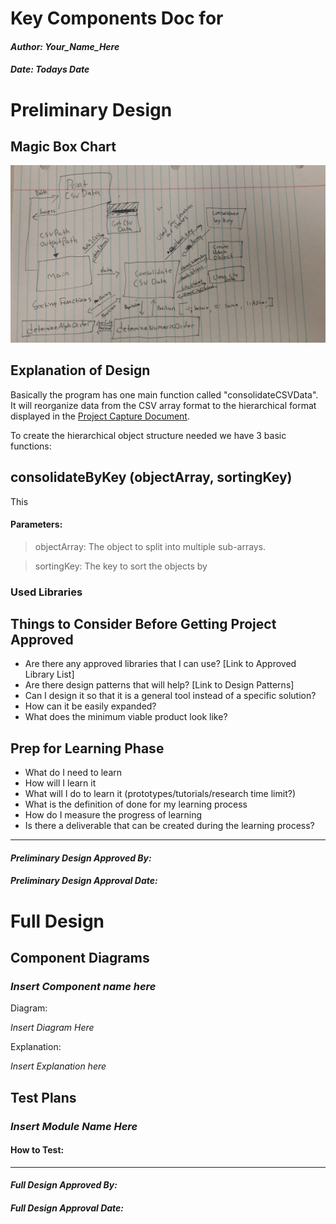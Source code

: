 # Key Components Doc for <Project>
#### *Author: Your_Name_Here*
#### *Date: Todays Date*

# Preliminary Design

## Magic Box Chart

![alt text](./project-capture.jpg)

<!-- Think through the process as much as makes sense, and then create a magic box chart with the whiteboard and place it here. -->

## Explanation of Design
<!-- Add explanation of the Magic Boxes image above. Answers to the prompts below may also be appropriate to include here. -->
Basically the program has one main function called "consolidateCSVData". It will reorganize data from the CSV array format to the hierarchical format displayed in the [Project Capture Document](./ProjectCaptureDoc.md/). 

To create the hierarchical object structure needed we have 3 basic functions:
## consolidateByKey (objectArray, sortingKey)
This 
#### Parameters:
> objectArray: The object to split into multiple sub-arrays.

>sortingKey: The key to sort the objects by

### Used Libraries 

## Things to Consider Before Getting Project Approved
- Are there any approved libraries that I can use? [Link to Approved Library List]
- Are there design patterns that will help?  [Link to Design Patterns]
- Can I design it so that it is a general tool instead of a specific solution?
- How can it be easily expanded?
- What does the minimum viable product look like?

## Prep for Learning Phase
- What do I need to learn
- How will I learn it
- What will I do to learn it (prototypes/tutorials/research time limit?)
- What is the definition of done for my learning process
- How do I measure the progress of learning
- Is there a deliverable that can be created during the learning process?

-----

#### *Preliminary Design Approved By:* 
#### *Preliminary Design Approval Date:*

# Full Design

## Component Diagrams
<!-- Diagrams and companion explanations for all Key Components.
These would include information about inputs, outputs, and what a function does for every major function. -->

<!-- For each component, the following template will be followed: (In other words, the template below will repeat for each component)-->

### *Insert Component name here*

Diagram:

*Insert Diagram Here*

Explanation:

*Insert Explanation here*

<!-- For a future release:
## Test Plans
For each major function the test plan template will be as follows (in other words the template below will repeat for each test) 
### *Insert name of component here (e.g. convertIdToCourseObject function)*
#### Test 1: *Insert Test name here*
Summary: 
 *Insert Test Summary Here*
 Type: *Insert Type here (Unit Test, Manual Test, Selenium/Puppeteer test (Overkill?))* 
Procedure:
1. *Insert Steps here*
1. *and here*
1. *and here*
Expected Outcome:
*Insert Expected Outcome here*
-->

## Test Plans

### *Insert Module Name Here*
#### How to Test:





-----

#### *Full Design Approved By:* 
#### *Full Design Approval Date:*


<!-- Diagram Types:
 - Data Flow (I think this will be the most popular)
 - Structure Charts (This is really good for showing input and output of every function)
 - UML Class Diagram (a must for object oriented projects) -->



